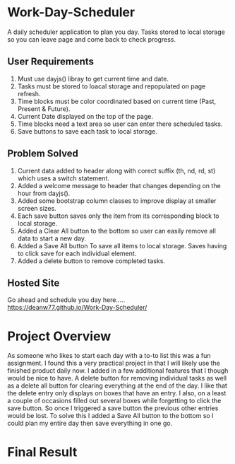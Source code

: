 # Work-Day-Scheduler

A daily scheduler application to plan you day. Tasks stored to local storage so you can leave page and come back to check progress. 

## User Requirements

1) Must use dayjs() libray to get current time and date. 
2) Tasks must be stored to loacal storage and repopulated on page refresh.
3) Time blocks must be color coordinated based on current time (Past, Present & Future).
4) Current Date displayed on the top of the page.
5) Time blocks need a text area so user can enter there scheduled tasks.
6) Save buttons to save each task to local storage.

## Problem Solved

1) Current data added to header along with corect suffix (th, nd, rd, st) which uses a switch statement.
2) Added a welcome message to header that changes depending on the hour from dayjs().
3) Added some bootstrap column classes to improve display at smaller screen sizes.
4) Each save button saves only the item from its corresponding block to local storage.
5) Added a Clear All button to the bottom so user can easily remove all data to start a new day.
6) Added a Save All button To save all items to local storage. Saves having to click save for each individual element.
7) Added a delete button to remove completed tasks.

## Hosted Site

Go ahead and schedule you day here..... <br>
https://deanw77.github.io/Work-Day-Scheduler/

# Project Overview
As someone who likes to start each day with a to-to list this was a fun assignment. I found this a very practical project in that I will likely use the finished product daily now. 
I added in a few additional features that I though would be nice to have. A delete button for removing individual tasks as well as a delete all button for clearing everything at the end of the day. 
I like that the delete entry only displays on boxes that have an entry.
I also, on a least a couple of occasions filled out several boxes while forgetting to click the save button. So once I triggered a save button the previous other entries would be lost. To solve this I added a Save All button to the bottom so I could plan my entire day then save everything in one go. 

# Final Result

